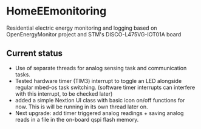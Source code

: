 # HomeEEmonitoring
Residential electric energy monitoring and logging based on OpenEnergyMonitor project and STM's DISCO-L475VG-IOT01A board

## Current status
* Use of separate threads for analog sensing task and communication tasks.
* Tested hardware timer (TIM3) interrupt to toggle an LED alongside regular mbed-os task switching. (software timer interrupts can interfere with this interrupt, to be checked later) 
* added a simple Nextion UI class with basic icon on/off functions for now. This is will be running in its own thread later on.
* Next upgrade: add timer triggered analog readings + saving analog reads in a file in the on-board qspi flash memory.
